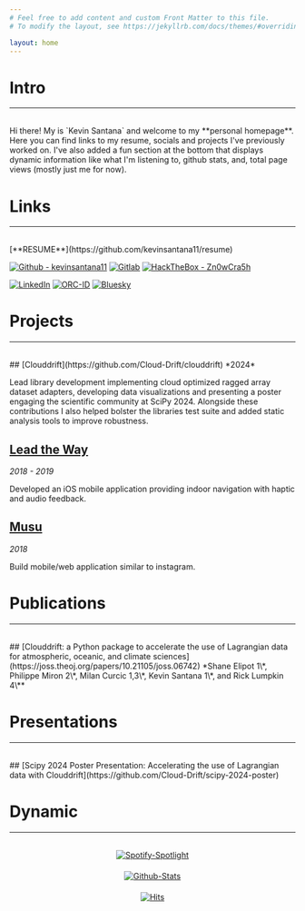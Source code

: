 ```yaml
---
# Feel free to add content and custom Front Matter to this file.
# To modify the layout, see https://jekyllrb.com/docs/themes/#overriding-theme-defaults

layout: home
---
```


# Intro
---
<br>
Hi there! My is `Kevin Santana` and welcome to my **personal homepage**. Here you can find links to my resume, socials and projects I've previously worked on. I've also added a fun section at the bottom that displays dynamic information like what I'm listening to, github stats, and, total page views (mostly just me for now).


# Links
---
<br>
[**RESUME**](https://github.com/kevinsantana11/resume)

[![Github - kevinsantana11](https://img.shields.io/badge/GitHub-100000?style=for-the-badge&logo=github&logoColor=white)](https://github.com/kevinsantana11)
[![Gitlab](https://img.shields.io/badge/GitLab-330F63?style=for-the-badge&logo=gitlab&logoColor=white)](https://gitlab.com/kevinsantana11)
[![HackTheBox - Zn0wCra5h](https://img.shields.io/badge/HackTheBox-111927?style=for-the-badge&logo=Hack%20The%20Box&logoColor=9FEF00)](https://app.hackthebox.com/profile/507242)

[![LinkedIn](https://img.shields.io/badge/LinkedIn-0077B5?style=for-the-badge&logo=linkedin&logoColor=white)](https://www.linkedin.com/in/kevin-santana/)
[![ORC-ID](https://img.shields.io/badge/orcid-A6CE39?style=for-the-badge&logo=orcid&logoColor=white)](https://orcid.org/0009-0003-8383-1212)
[![Bluesky](https://img.shields.io/badge/Bluesky-0285FF?logo=bluesky&logoColor=fff&style=for-the-badge)](https://bsky.app/profile/kevins-lab.com)

# Projects
---
<br>
## [Clouddrift](https://github.com/Cloud-Drift/clouddrift)
*2024*

Lead library development implementing cloud optimized ragged array dataset adapters, developing data visualizations and presenting a poster engaging the scientific community at SciPy 2024. Alongside these contributions I also helped bolster the libraries test suite and added static analysis tools to improve robustness.

## [Lead the Way](https://gitlab.com/lead_the_way)
*2018 - 2019*

Developed an iOS mobile application providing indoor navigation with haptic and audio feedback.

## [Musu](https://github.com/kevinsantana11/musu-android)
*2018*

Build mobile/web application similar to instagram.

# Publications
---
<br>
## [Clouddrift: a Python package to accelerate the use of Lagrangian data for atmospheric, oceanic, and climate sciences](https://joss.theoj.org/papers/10.21105/joss.06742)
*Shane Elipot 1\*, Philippe Miron 2\*, Milan Curcic 1,3\*, Kevin Santana 1\*, and Rick Lumpkin 4\**

# Presentations
---
<br>
## [Scipy 2024 Poster Presentation: Accelerating the use of Lagrangian data with Clouddrift](https://github.com/Cloud-Drift/scipy-2024-poster)

# Dynamic
---
<br>
<div style="display: flex; flex-direction: column; align-items: center; gap: 20px; padding: 0 0 50px 0;">
    <a href="https://github.com/kittinan/spotify-github-profile">
        <img src="https://spotify-github-profile.kittinanx.com/api/view?uid=317r6vwh6butvzigdpl4zsv5rpz4&cover_image=true&theme=default&show_offline=false&background_color=121212&interchange=false" alt="Spotify-Spotlight" />
    </a>
    <a href="https://github.com/anuraghazra/github-readme-stats">
        <img src="https://github-readme-stats.vercel.app/api?username=kevinsantana11&count_private=true&show_icons=true&include_all_commits=true" alt="Github-Stats" />
    </a>
    <a href="https://hits.seeyoufarm.com">
        <img src="https://hits.seeyoufarm.com/api/count/incr/badge.svg?url=https%3A%2F%2Fkevins-lab.com&count_bg=%2379C83D&title_bg=%23555555&icon=&icon_color=%23E7E7E7&title=Page%20Views&edge_flat=false" alt="Hits" />
    </a>
</div>

